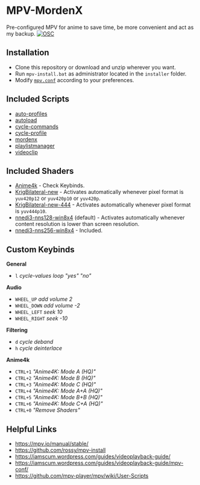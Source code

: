 # MPV-MordenX
Pre-configured MPV for anime to save time, be more convenient and act as my backup.
[![OSC](https://github.com/cyl0/MordenX/blob/main/preview.png "OSC")](https://github.com/cyl0/mpv-osc-morden-x "OSC")
## Installation
- Clone this repository or download and unzip wherever you want.
- Run `mpv-install.bat` as administrator located in the `installer` folder.
- Modify [`mpv.conf`](https://github.com/Raventhicc/MPV-Morden-X/blob/main/portable_config/mpv.conf "mpv.conf")  according to your preferences.

## Included Scripts
- [auto-profiles](https://github.com/Moodkiller/MPV-Made-Easy/blob/master/scripts/auto-profiles.lua "auto-profiles")
- [autoload](https://github.com/mpv-player/mpv/blob/master/TOOLS/lua/autoload.lua "autoload")
- [cycle-commands](https://github.com/CogentRedTester/mpv-scripts/blob/master/cycle-commands.lua "cycle-commands")
- [cycle-profile](https://github.com/CogentRedTester/mpv-scripts/blob/master/cycle-profile.lua "cycle-profile")
- [mordenx](https://github.com/cyl0/mpv-osc-morden-x "mordenx")
- [playlistmanager](https://github.com/jonniek/mpv-playlistmanager "playlistmanager")
- [videoclip](https://github.com/Ajatt-Tools/videoclip "videoclip")

## Included Shaders
- [Anime4k](https://github.com/bloc97/Anime4K "Anime4k") - Check Keybinds.
- [KrigBilateral-new](https://github.com/Ichunjo/mpv-config/tree/master/Shaders "KrigBilateral-new") - Activates automatically whenever pixel format is `yuv420p12` or `yuv420p10` or `yuv420p`.
- [KrigBilateral-new-444](https://github.com/Ichunjo/mpv-config/tree/master/Shaders "KrigBilateral-new-444") - Activates automatically whenever pixel format is `yuv444p10`.
- [nnedi3-nns128-win8x4](https://github.com/bjin/mpv-prescalers/blob/master/nnedi3-nns128-win8x4.hook "nnedi3-nns128-win8x4") (default) - Activates automatically whenever content resolution is lower than screen resolution.
- [nnedi3-nns256-win8x4](https://github.com/bjin/mpv-prescalers/blob/master/nnedi3-nns256-win8x4.hook "nnedi3-nns256-win8x4") - Included.
## Custom Keybinds
**General**
- `l` *cycle-values loop "yes" "no"*

**Audio**
- `WHEEL_UP`     *add volume 2*
- `WHEEL_DOWN`   *add volume -2*
- `WHEEL_LEFT`   *seek 10*
- `WHEEL_RIGHT`  *seek -10*

**Filtering**
- `d` *cycle deband*
- `h` *cycle deinterlace*

**Anime4k**
- `CTRL+1` *"Anime4K: Mode A (HQ)"*
- `CTRL+2` *"Anime4K: Mode B (HQ)"*
- `CTRL+3` *"Anime4K: Mode C (HQ)"*
- `CTRL+4` *"Anime4K: Mode A+A (HQ)"*
- `CTRL+5` *"Anime4K: Mode B+B (HQ)"*
- `CTRL+6` *"Anime4K: Mode C+A (HQ)"*
- `CTRL+0` *"Remove Shaders"*

## Helpful Links
- https://mpv.io/manual/stable/
- https://github.com/rossy/mpv-install
- https://iamscum.wordpress.com/guides/videoplayback-guide/
- https://iamscum.wordpress.com/guides/videoplayback-guide/mpv-conf/
- https://github.com/mpv-player/mpv/wiki/User-Scripts
